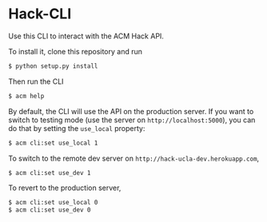 # Hack-CLI

Use this CLI to interact with the ACM Hack API.

To install it, clone this repository and run

```bash
$ python setup.py install
```

Then run the CLI

```bash
$ acm help
```

By default, the CLI will use the API on the production server. If you want to switch to testing mode (use the server on `http://localhost:5000`), you can do that by setting the `use_local` property:

```bash
$ acm cli:set use_local 1
```

To switch to the remote dev server on `http://hack-ucla-dev.herokuapp.com`, 

```bash
$ acm cli:set use_dev 1
```

To revert to the production server,

```bash
$ acm cli:set use_local 0
$ acm cli:set use_dev 0
```

